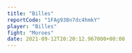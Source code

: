 ```yaml
---
title: "Billes"
reportCode: "1FAg938n7dc4hmkY"
player: "Billes"
fight: "Moroes"
date: 2021-09-12T20:20:12.967000+00:00
---
```

